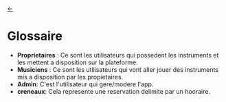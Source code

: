 <link rel="stylesheet" href="./style.css"/>

[<span class="icon-big">&#8592;</span>](./0-table-des-matieres.md)

# Glossaire

- **Proprietaires** : Ce sont les utilisateurs qui possedent les instruments et les mettent a disposition sur la plateforme.
- **Musiciens** : Ce sont les utilisateurs qui vont aller jouer des instruments mis a disposition par les propietaires.
- **Admin**: C'est l'utilisateur qui gere/modere l'app.
- **creneaux**: Cela represente une reservation delimite par un hooraire.

